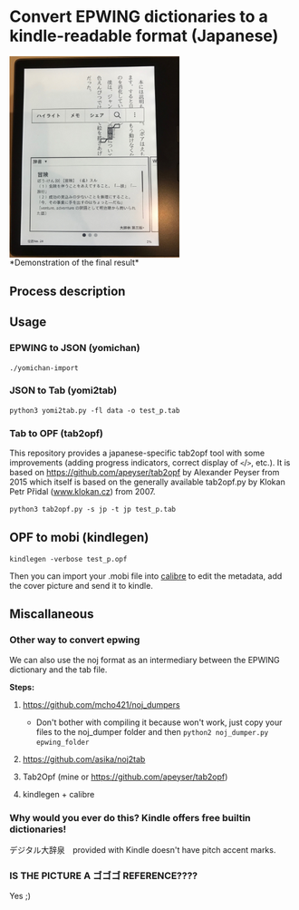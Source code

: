 # Convert EPWING dictionaries to a kindle-readable format (Japanese)

<img src="demo.jpeg" alt="Result demonstration" style="width: 300px; display: block;"/>
*Demonstration of the final result*

## Process description


## Usage

### EPWING to JSON (yomichan)

```
./yomichan-import
```

### JSON to Tab (yomi2tab)

```
python3 yomi2tab.py -fl data -o test_p.tab
```

### Tab to OPF (tab2opf)

This repository provides a japanese-specific tab2opf tool with some improvements (adding progress indicators, correct display of `<`/`>`, etc.). It is based on https://github.com/apeyser/tab2opf by Alexander Peyser from 2015 which itself is based on the generally available tab2opf.py by Klokan Petr Přidal (www.klokan.cz) from 2007.

```
python3 tab2opf.py -s jp -t jp test_p.tab
```

## OPF to mobi (kindlegen)

```
kindlegen -verbose test_p.opf
```

Then you can import your .mobi file into [calibre](https://calibre-ebook.com) to edit the metadata, add the cover picture and send it to kindle.

## Miscallaneous

### Other way to convert epwing

We can also use the noj format as an intermediary between the EPWING dictionary and the tab file. 

**Steps:**

1. https://github.com/mcho421/noj_dumpers
	
	*  Don't bother with compiling it because won't work, just copy your files to the noj_dumper folder and then `python2 noj_dumper.py epwing_folder`
2. https://github.com/asika/noj2tab
3. Tab2Opf (mine or https://github.com/apeyser/tab2opf)
4. kindlegen + calibre

### Why would you ever do this? Kindle offers free builtin dictionaries!

デジタル大辞泉　provided with Kindle doesn't have pitch accent marks.

### IS THE PICTURE A ゴゴゴ REFERENCE????

Yes ;)